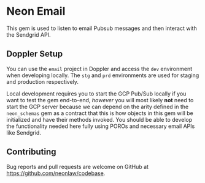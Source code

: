 # Neon Email

This gem is used to listen to email Pubsub messages and then interact with the
Sendgrid API.

## Doppler Setup

You can use the `email` project in Doppler and access the `dev` environment when
developing locally. The `stg` and `prd` environments are used for staging and
production respectively.

Local development requires you to start the GCP Pub/Sub locally if you want to
test the gem end-to-end, _however_ you will most likely __not__ need to start the
GCP server because we can depend on the arity defined in the `neon_schemas` gem
as a contract that this is how objects in this gem will be initialized and have
their methods invoked. You should be able to develop the functionality needed
here fully using POROs and necessary email APIs like Sendgrid.

## Contributing

Bug reports and pull requests are welcome on GitHub at
https://github.com/neonlaw/codebase.
